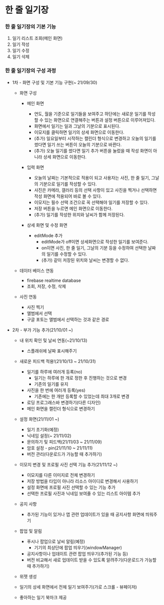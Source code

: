 # 한 줄 일기장
 
### 한 줄 일기장의 기본 기능
1. 일기 리스트 조회(메인 화면)
2. 일기 작성
3. 일기 수정
4. 일기 삭제

### 한 줄 일기장의 구성 과정

* 1차 - 화면 구성 및 기본 기능 구현(~ 21/09/30)
  * 화면 구성
    * 메인 화면
      * 연도, 월을 기준으로 일기들을 보여주고 하단에는 새로운 일기를 작성할 수 있는 화면으로 연결해주는 버튼과 설정 버튼으로 이루어져있다.
      * 화면에서 일기는 일과 그날의 기분으로 표시된다.
      * 이모지를 클릭하면 일기의 상세 화면으로 이동한다.
      * (추가) 일요일부터 시작하는 캘린더 형식으로 변경하고 오늘의 일기를 썼다면 일기 쓰는 버튼이 오늘의 기분으로 바뀐다.
      * (추가) 오늘 일기를 썼다면 일기 추가 버튼을 눌렀을 때 작성 화면이 아니라 상세 화면으로 이동한다.

    * 입력 화면
      * 오늘의 날짜는 기본적으로 적용이 되고 사용자는 사진, 한 줄 일기, 그날의 기분으로 일기를 작성할 수 있다.
      * 사진은 카메라, 갤러리 등의 선택 사항이 있고 사진을 찍거나 선택하면 작성 화면에 적용되어 바로 볼 수 있다.
      * 이모지는 필수 선택 조건으로 꼭 선택해야 일기를 저장할 수 있다.
      * 저장 버튼을 누르면 메인 화면으로 이동한다.
      * (추가) 일기를 작성한 위치와 날씨가 함께 저장된다.

    * 상세 화면 및 수정 화면
      * editMode 추가
        * editMode가 off이면 상세화면으로 작성한 일기를 보여준다.
        * on이면 사진, 한 줄 일기, 그날의 기분 등을 수정하여 선택한 날짜의 일기를 수정할 수 있다.
        * (추가) 같이 저장된 위치와 날씨는 변경할 수 없다.

  * 데이터 베이스 연동
    * firebase realtime database
    * 조회, 저장, 수정, 삭제

  * 사진 연동
    * 사진 찍기
    * 앨범에서 선택
    * 구글 포토는 앨범에서 선택하는 것과 같은 경로

* 2차 - 부가 기능 추가(21/10/01 ~)
  * 내 위치 확인 및 날씨 연동(~21/10/13)
    * 스플래쉬에 날짜 표시해주기

  * 새로운 피드백 적용!(21/10/13 ~ 21/10/31)
    * 일기를 하루에 여러개 등록(no)
      * 일기는 하루에 한 개로 정한 후 진행하는 것으로 변경
      * 기존의 일기를 유지
    * 사진을 한 번에 여러개 등록(yes) 
      * 기존에는 한 개만 등록할 수 있었는데 최대 3개로 변경
    * 로딩 프로그래스바 변경하기(다른 디자인)
    * 메인 화면을 캘린더 형식으로 변경하기

  * 설정 화면(21/11/01 ~)
    * 일기 초기화(예정)
    * 닉네임 설정(~ 21/11/02) 
    * 문의하기 및 피드백(21/11/03 ~ 21/11/09)
    * 암호 설정 - pin(21/11/10 ~ 21/11/11)
    * 버전 관리(다운로드가 가능할 때 추가하기) 

  * 이모지 변경 및 프로필 사진 선택 기능 추가(21/11/12 ~)
    * 이모지를 다른 이미지로 전체 변경하기
    * 저장 방법을 타입이 아니라 리소스 아이디로 변경해서 사용하기
    * 설정 화면에 프로필 사진 선택할 수 있는 기능 추가
    * 선택한 프로필 사진과 닉네임 보여줄 수 있는 리스트 아이템 추가

  * 공지 사항
    * 추가된 기능이 있거나 앱 관련 업데이트가 있을 때 공지사항 화면에 띄워주기  

  * 팝업 및 알림
    * 푸시나 팝업으로 날씨 알림(예정)
      * 기기의 최상단에 팝업 띄우기(windowManager) 
    * 공지사항이나 업데이트 관련 팝업 띄우기(추가된 기능 등)
    * 버전 비교해서 새로 업데이트 받을 수 있도록 알려주기(다운로드가 가능할 때 추가하기)

  * 위젯 생성
    
  * 일기의 상세 화면에서 전체 일기 보여주기(가로 스크롤 - 뷰페이저)

  * 좋아하는 일기 북마크 제공

